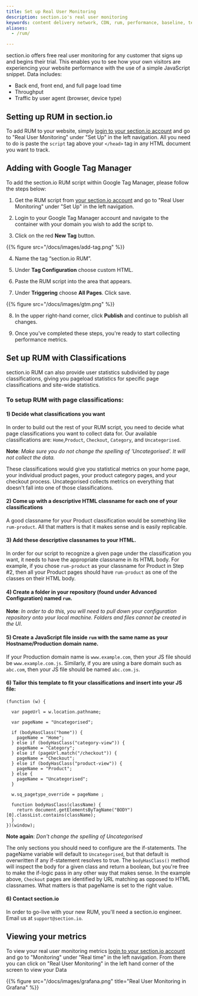 ```yaml
---
title: Set up Real User Monitoring
description: section.io's real user monitoring
keywords: content delivery network, CDN, rum, performance, baseline, testing
aliases:
  - /rum/

---
```

section.io offers free real user monitoring for any customer that signs up and begins their trial. This enables you to see how your own visitors are experiencing your website performance with the use of a simple JavaScript snippet. Data includes:

* Back end, front end, and full page load time
* Throughput
* Traffic by user agent (browser, device type)

## Setting up RUM in section.io

To add RUM to your website, simply [login to your section.io account](https://aperture.section.io/) and go to "Real User Monitoring" under "Set Up" in the left navigation. All you need to do is paste the `script` tag above your `</head>` tag in any HTML document you want to track.

## Adding with Google Tag Manager

To add the section.io RUM script within Google Tag Manager, please follow the steps below:

1) Get the RUM script from [your section.io account](https://aperture.section.io/) and go to "Real User Monitoring" under "Set Up" in the left navigation.

2) Login to your Google Tag Manager account and navigate to the container with your domain you wish to add the script to.

3) Click on the red **New Tag** button.

{{% figure src="/docs/images/add-tag.png" %}}

4) Name the tag “section.io RUM”.

5) Under **Tag Configuration** choose custom HTML.

6) Paste the RUM script into the area that appears.

7) Under **Triggering** choose **All Pages**. Click save.

{{% figure src="/docs/images/gtm.png" %}}

8) In the upper right-hand corner, click **Publish** and continue to publish all changes.

9) Once you've completed these steps, you're ready to start collecting performance metrics.

## Set up RUM with Classifications

section.io RUM can also provide user statistics subdivided by page classifications, giving you pageload statistics for specific page classifications and site-wide statistics.

### To setup RUM with page classifications:

#### 1) Decide what classifications you want

In order to build out the rest of your RUM script, you need to decide what page classifications you want to collect data for. Our available classifications are: `Home`,`Product`, `Checkout`, `Category`, and `Uncategorised`.

**Note**: *Make sure you do not change the spelling of 'Uncategorised'. It will not collect the data.*

These classifications would give you statistical metrics on your home page, your individual product pages, your product category pages, and your checkout process. Uncategorised collects metrics on everything that doesn't fall into one of those classifications.

#### 2) Come up with a descriptive HTML classname for each one of your classifications

A good classname for your Product classification would be something like `rum-product`. All that matters is that it makes sense and is easily replicable.

#### 3) Add these descriptive classnames to your HTML.

In order for our script to recognize a given page under the classification you want, it needs to have the appropriate classname in its HTML body. For example, if you chose `rum-product` as your classname for Product in Step #2, then all your Product pages should have `rum-product` as one of the classes on their HTML body.

#### 4) Create a folder in your repository (found under Advanced Configuration) named `rum`.

**Note**: *In order to do this, you will need to pull down your configuration repository onto your local machine. Folders and files cannot be created in the UI*.

#### 5) Create a JavaScript file inside `rum` with the same name as your Hostname/Production domain name.

 If your Production domain name is `www.example.com`, then your JS file should be `www.example.com.js`. Similarly, if you are using a bare domain such as `abc.com`, then your JS file should be named `abc.com.js`.

#### 6) Tailor this template to fit your classifications and insert into your JS file:

```
(function (w) {

  var pageUrl = w.location.pathname;

  var pageName = "Uncategorised";

  if (bodyHasClass("home")) {
    pageName = "Home";
  } else if (bodyHasClass("category-view")) {
    pageName = "Category";
  } else if (pageUrl.match("/checkout")) {
    pageName = "Checkout";
  } else if (bodyHasClass("product-view")) {
    pageName = "Product";
  } else {
    pageName = "Uncategorised";
  }

  w.sq_pagetype_override = pageName ;

  function bodyHasClass(className) {
    return document.getElementsByTagName("BODY")[0].classList.contains(className);
  }
})(window);
```
**Note again**: *Don't change the spelling of Uncategorised*

The only sections you should need to configure are the if-statements. The pageName variable will default to `Uncategorised`, but that default is overwritten if any if-statement resolves to true. The `bodyHasClass()` method will inspect the body for a given class and return a boolean, but you're free to make the if-logic pass in any other way that makes sense. In the example above, `Checkout` pages are identified by URL matching as opposed to HTML classnames. What matters is that pageName is set to the right value.

#### 6) Contact section.io

In order to go-live with your new RUM, you'll need a section.io engineer. Email us at `support@section.io`.

## Viewing your metrics

To view your real user monitoring metrics [login to your section.io account](https://aperture.section.io/) and go to "Monitoring" under "Real time" in the left navigation. From there you can click on "Real User Monitoring" in the left hand corner of the screen to view your Data

{{% figure src="/docs/images/grafana.png" title="Real User Monitoring in Grafana" %}}
